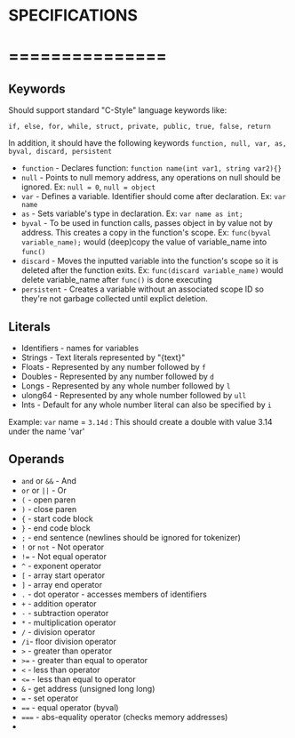 # SPECIFICATIONS
# ===============

## Keywords
Should support standard "C-Style" language keywords like:

`if, else, for, while, struct, private, public, true, false, return`

In addition, it should have the following keywords
`function, null, var, as, byval, discard, persistent`

* `function` - Declares function: `function name(int var1, string var2){}`
* `null` - Points to null memory address, any operations on null should be ignored. Ex: `null = 0`, `null = object`
* `var` - Defines a variable. Identifier should come after declaration. Ex: `var name`
* `as` - Sets variable's type in declaration. Ex: `var name as int;`
* `byval` - To be used in function calls, passes object in by value not by address. This creates a copy in the function's
scope. Ex: `func(byval variable_name);` would (deep)copy the value of variable_name into `func()`
* `discard` - Moves the inputted variable into the function's scope so it is deleted after the function exits.
Ex: `func(discard variable_name)` would delete variable_name after `func()` is done executing
* `persistent` - Creates a variable without an associated scope ID so they're not garbage collected until explict
deletion.

## Literals
* Identifiers - names for variables
* Strings - Text literals represented by "{text}"
* Floats - Represented by any number followed by `f`
* Doubles - Represented by any number followed by `d`
* Longs - Represented by any whole number followed by `l`
* ulong64 - Represented by any whole number followed by `ull`
* Ints - Default for any whole number literal can also be specified by `i`

Example:
`var` name = `3.14d` : This should create a double with value 3.14 under the name 'var'

## Operands
* `and` or `&&` - And
* `or` or `||` - Or
* `(` - open paren
* `)` - close paren
* `{` - start code block
* `}` - end code block
* `;` - end sentence (newlines should be ignored for tokenizer)
* `!` or `not` - Not operator
* `!=` - Not equal operator
* `^` - exponent operator
* `[` - array start operator
* `]` - array end operator
* `.` - dot operator - accesses members of identifiers
* `+` - addition operator
* `-` - subtraction operator
* `*` - multiplication operator
* `/` - division operator
* `/i`- floor division operator
* `>` - greater than operator
* `>=` - greater than equal to operator
*  `<` - less than operator
*  `<=` - less than equal to operator
* `&` - get address (unsigned long long)
* `=` - set operator
* `==` - equal operator (byval)
* `===` - abs-equality operator (checks memory addresses)
* 

